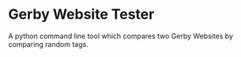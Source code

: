 # Gerby Website Tester

A python command line tool which compares two Gerby Websites by comparing
random tags.

